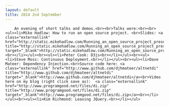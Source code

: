 ```yaml
---
layout: default
title: 2014 2nd September 
---
```


		An evening of short talks and demos.<br><br>Talks were:<br><br><ul><li>Mike Hadlow: How to run an open source project. <br>Slides: <a class="externallink" href="http://static.mikehadlow.com/Running_an_open_source_project_presentation.pdf" title="http://static.mikehadlow.com/Running_an_open_source_project_presentation.pdf" target="_blank">http://static.mikehadlow.com/Running_an_open_source_project_presentation.pdf</a><br></li></ul><br><ul><li>Peter Cook: D3js<br></li></ul><br><ul><li>Steve Moss: Continuous Deployment.<br></li></ul><br><ul><li>Dave Mateer: Dependency Injection.<br>Source code here: <a class="externallink" href="http://www.github.com/djhmateer/altnetdi" title="http://www.github.com/djhmateer/altnetdi" target="_blank">http://www.github.com/djhmateer/altnetdi</a><br>Video here on my blog (right click save as):  <a class="externallink" href="http://www.programgood.net/files/di.zip" title="http://www.programgood.net/files/di.zip" target="_blank">http://www.programgood.net/files/di.zip</a><br></li></ul><br><ul><li>Kim Richmond: Leaving JQuery.<br></li></ul>

	